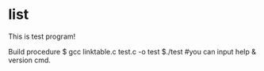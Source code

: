 list
====
This is test program!

Build procedure
$ gcc linktable.c test.c -o test
$./test  #you can input help & version cmd.
